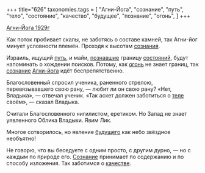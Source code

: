 +++
title="626"
taxonomies.tags = [
 "Агни-Йога",
 "сознание",
 "путь",
 "тело",
 "состояние",
 "качество",
 "будущее",
 "познание",
 "огонь",
]
+++

[Агни-Йога 1929г](/agni/1929)

Как поток пробивает скалы, не заботясь о составе камней, так Агни-йог минует условности племён. Проходя к высотам [сознания](/tags/сознание).   

Израиль, ищущий [путь](/tags/путь), и майи, [познавшие](/tags/познание) границу [состояний](/tags/состояние), будут напоминать о хождении поисков. Потому, как [огонь](/tags/огонь) не знает границ, так [сознание](/tags/сознание) [Агни-йога](/tags/Агни-Йога) идёт беспрепятственно.   

Благословенный спросил ученика, раненного стрелою, перевязывавшего свою рану, — любит ли он свою рану? «Нет, Владыка», — отвечал ученик. «Так аскет должен заботиться о [теле](/tags/тело) своём», — сказал Владыка.   

Считали Благословенного нигилистом, еретиком. Но Запад не знает уявленного Облика Владыки. Явим Лик.   

Многое сотворилось, но явление [будущего](/tags/будущее) как небо звёздное необъятно!   

Не говорю, что вы беседуете с одним просто, с другим дурно, — но с каждым по природе его. [Сознание](/tags/сознание) принимает по содержанию и по способу изложения. Так заботимся о [качестве](/tags/качество).